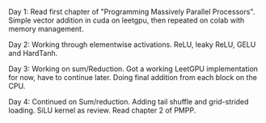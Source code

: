 Day 1: Read first chapter of "Programming Massively Parallel Processors". Simple vector addition in cuda on leetgpu, then repeated on colab with memory management.

Day 2: Working through elementwise activations. ReLU, leaky ReLU, GELU and HardTanh. 

Day 3: Working on sum/Reduction. Got a working LeetGPU implementation for now, have to continue later. Doing final addition from each block on the CPU.

Day 4: Continued on Sum/reduction. Adding tail shuffle and grid-strided loading. SiLU kernel as review. Read chapter 2 of PMPP.